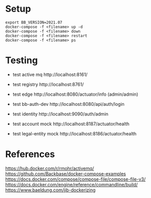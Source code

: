 # Setup
```
export BB_VERSION=2021.07
docker-compose -f <filename> up -d
docker-compose -f <filename> down
docker-compose -f <filename> restart
docker-compose -f <filename> ps
```

# Testing

* test active mq
http://localhost:8161/

* test registry
http://localhost:8761/

* test edge
http://localhost:8080/actuator/info (admin/admin)

* test bb-auth-dev
http://localhost:8080/api/auth/login

* test identity
http://localhost:9090/auth/admin

* test account mock
http://localhost:8187/actuator/health

* test legal-entity mock
http://localhost:8186/actuator/health

# References
https://hub.docker.com/r/rmohr/activemq/
https://github.com/Backbase/docker-compose-examples
https://docs.docker.com/compose/compose-file/compose-file-v3/
https://docs.docker.com/engine/reference/commandline/build/
https://www.baeldung.com/jib-dockerizing